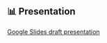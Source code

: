 ## 📊 Presentation
[Google Slides draft presentation](https://docs.google.com/presentation/d/1_VieH6YfqIoaWmVXQCxvVPbIJP51f5ytENlLfR0KPfw/edit?usp=sharing)